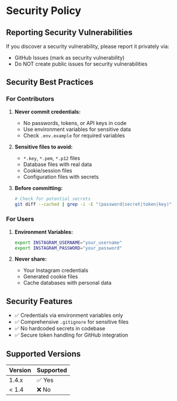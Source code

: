 # Security Policy

## Reporting Security Vulnerabilities

If you discover a security vulnerability, please report it privately via:
- GitHub Issues (mark as security vulnerability)
- Do NOT create public issues for security vulnerabilities

## Security Best Practices

### For Contributors

1. **Never commit credentials:**
   - No passwords, tokens, or API keys in code
   - Use environment variables for sensitive data
   - Check `.env.example` for required variables

2. **Sensitive files to avoid:**
   - `*.key`, `*.pem`, `*.p12` files
   - Database files with real data
   - Cookie/session files
   - Configuration files with secrets

3. **Before committing:**
   ```bash
   # Check for potential secrets
   git diff --cached | grep -i -E "(password|secret|token|key)"
   ```

### For Users

1. **Environment Variables:**
   ```bash
   export INSTAGRAM_USERNAME="your_username"
   export INSTAGRAM_PASSWORD="your_password"
   ```

2. **Never share:**
   - Your Instagram credentials
   - Generated cookie files
   - Cache databases with personal data

## Security Features

- ✅ Credentials via environment variables only
- ✅ Comprehensive `.gitignore` for sensitive files
- ✅ No hardcoded secrets in codebase
- ✅ Secure token handling for GitHub integration

## Supported Versions

| Version | Supported          |
| ------- | ------------------ |
| 1.4.x   | ✅ Yes             |
| < 1.4   | ❌ No              |

